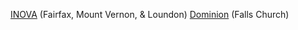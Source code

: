 [INOVA](https://inova.org) (Fairfax, Mount Vernon, & Loundon)
[Dominion](https://www.hcavirginia.com/locations/dominion-hospital) (Falls Church)